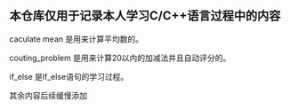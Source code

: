 ## 本仓库仅用于记录本人学习C/C++语言过程中的内容

caculate mean 是用来计算平均数的。

couting_problem 是用来计算20以内的加减法并且自动评分的。

if_else 是lf_else语句的学习过程。

其余内容后续缓慢添加
